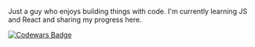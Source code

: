 <p align="left">
Just a guy who enjoys building things with code. I'm currently learning JS and React and sharing my progress here.
</p>

[![Codewars Badge](https://www.codewars.com/users/suniaikin/badges/large)](https://www.codewars.com/users/suniaikin)
